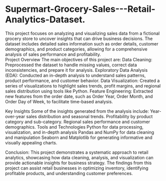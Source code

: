# Supermart-Grocery-Sales---Retail-Analytics-Dataset.
This project focuses on analyzing and visualizing sales data from a fictional grocery store to uncover insights that can drive business decisions. The dataset includes detailed sales information such as order details, customer demographics, and product categories, allowing for a comprehensive analysis of sales performance and profitability.
<br>
Project Overview
The main objectives of this project are:
Data Cleaning: Preprocessed the dataset to handle missing values, correct data inconsistencies, and prepare it for analysis.
Exploratory Data Analysis (EDA): Conducted an in-depth analysis to understand sales patterns, product performance, and customer behavior.
Data Visualization: Created a series of visualizations to highlight sales trends, profit margins, and regional sales distribution using tools like Python.
Feature Engineering: Extracted new features from the order date, such as Order Year, Order Month, and Order Day of Week, to facilitate time-based analysis.

Key Insights
Some of the insights generated from the analysis include:
Year-over-year sales distribution and seasonal trends.
Profitability by product category and sub-category.
Regional sales performance and customer demographics.
Tools and Technologies
Python for data processing, visualization, and in-depth analysis
Pandas and NumPy for data cleaning and manipulation
Seaborn and Matplotlib for generating informative and visually appealing charts.

Conclusion:
This project demonstrates a systematic approach to retail analytics, showcasing how data cleaning, analysis, and visualization can provide actionable insights for business strategy. The findings from this project can assist retail businesses in optimizing inventory, identifying profitable products, and understanding customer preferences.
